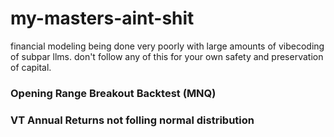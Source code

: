 # my-masters-aint-shit
financial modeling being done very poorly with large amounts of vibecoding of subpar llms.
don't follow any of this for your own safety and preservation of capital.

###  Opening Range Breakout Backtest (MNQ)
###  VT Annual Returns not folling normal distribution
